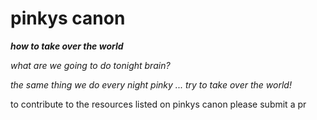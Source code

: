 # pinkys canon

***how to take over the world***

*what are we going to do tonight brain?*

*the same thing we do every night pinky ... try to take over the world!*

to contribute to the resources listed on pinkys canon please submit a pr
